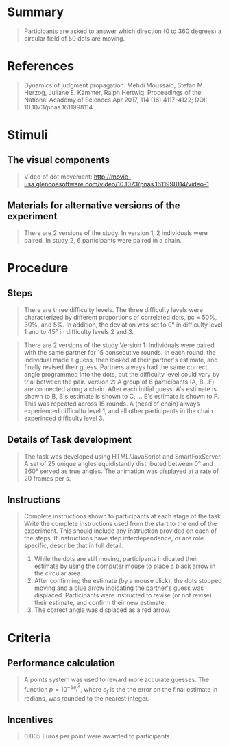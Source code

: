 # Summary
> Participants are asked to answer which direction (0 to 360 degrees) a circular field of 50 dots are moving.

# References
> Dynamics of judgment propagation. Mehdi Moussaïd, Stefan M. Herzog, Juliane E. Kämmer, Ralph Hertwig. Proceedings of the National Academy of Sciences Apr 2017, 114 (16) 4117-4122; DOI: 10.1073/pnas.1611998114

# Stimuli
## The visual components
> Video of dot movement: http://movie-usa.glencoesoftware.com/video/10.1073/pnas.1611998114/video-1

## Materials for alternative versions of the experiment 
> There are 2 versions of the study. In version 1,  2 individuals were paired. In study 2, 6 participants were paired in a chain.

# Procedure
## Steps
> There are three difficulty levels. The three difficulty levels were characterized by
different proportions of correlated dots, pc = 50%, 30%, and 5%. In addition, the deviation was set to 0° in difficulty level 1 and to 45° in
difficulty levels 2 and 3.

 > There are 2 versions of the study
 > Version 1: Individuals were paired with the same partner for 15 consecutive rounds. In each round, the individual made a guess, then looked at their partner's estimate, and finally revised their guess. Partners always had the same correct angle programmed into the dots, but the difficulty level could vary by trial between the pair. 
 > Version 2: A group of 6 participants (A, B...F) are connected along a chain. After each initial guess, A's estimate is shown to B, B's estimate is shown to C, ... E's estimate is shown to F. This was repeated across 15 rounds. A (head of chain) always experienced difficultu level 1, and all other participants in the chain experinced difficulty level 3. 

## Details of Task development
> The task was developed using HTML/JavaScript and SmartFoxServer. A set of 25 unique angles equidistantly distributed between 0° and
360° served as true angles. The animation was displayed at a rate of 20 frames
per s.


## Instructions
> Complete instructions shown to participants at each stage of the task.  
> Write the complete instructions used from the start to the end of the experiment. This should include any instruction provided on each of the steps. If instructions have step interdependence, or are role specific, describe that in full detail.
> 1. While the dots are still moving, participants indicated their estimate by using the computer mouse to place a black arrow in the circular area.
> 2. After confirming the estimate (by a mouse click), the dots stopped moving and a blue arrow indicating the partner's guess was displaced. Participants were instructed to revise (or not revise) their estimate, and confirm their new estimate.
> 3. The correct angle was displaced as a red arrow. 


# Criteria
## Performance calculation
> A points system was used to reward more accurate guesses. The function $p=10^{-5e_f^2}$, where $e_f$ is the the error on the final estimate in radians, was rounded to the nearest integer. 

## Incentives
> 0.005 Euros per point were awarded to participants.
